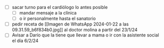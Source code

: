 
- [ ] sacar turno para el cardiólogo lo antes posible 
	- [ ] mandar mensaje a la clínica
	- [ ] o ir personalmente hasta el sanatorio
- [ ] pedir receta de [[Imagen de WhatsApp 2024-01-22 a las 09.31.59_b6f834b0.jpg]] al doctor molina a partir del 23/1/24
- [ ] Avisar a Darío que la tiene que llevar a mama o ir con la asistente social el día 6/2/24